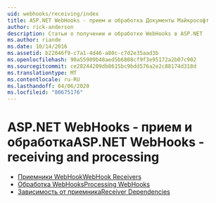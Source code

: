 ```yaml
---
uid: webhooks/receiving/index
title: ASP.NET WebHooks - прием и обработка Документы Майкрософт
author: rick-anderson
description: Статьи о получении и обработке WebHooks в ASP.NET
ms.author: riande
ms.date: 10/14/2016
ms.assetid: b22046f9-c7a1-4d46-a80c-c7d2e35aad3b
ms.openlocfilehash: 90a55909b48aed5b6808cf9f3e95172a2b07c902
ms.sourcegitcommit: ce28244209db8615bc9bdd576a2e2c88174d318d
ms.translationtype: MT
ms.contentlocale: ru-RU
ms.lasthandoff: 04/06/2020
ms.locfileid: "80675176"
---
```

# <a name="aspnet-webhooks---receiving-and-processing"></a><span data-ttu-id="eb885-103">ASP.NET WebHooks - прием и обработка</span><span class="sxs-lookup"><span data-stu-id="eb885-103">ASP.NET WebHooks - receiving and processing</span></span>

* [<span data-ttu-id="eb885-104">Приемники WebHook</span><span class="sxs-lookup"><span data-stu-id="eb885-104">WebHook Receivers</span></span>](receivers.md)
* [<span data-ttu-id="eb885-105">Обработка WebHooks</span><span class="sxs-lookup"><span data-stu-id="eb885-105">Processing WebHooks</span></span>](handlers.md)
* [<span data-ttu-id="eb885-106">Зависимость от приемника</span><span class="sxs-lookup"><span data-stu-id="eb885-106">Receiver Dependencies</span></span>](dependencies.md)
